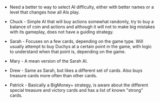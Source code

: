   * Need a better to way to select AI difficulty, either with better names or a level that changes how all AIs play.

  * Chuck - Simple AI that will buy actions somewhat randomly, try to buy a balance of coin and actions and although it will not to make big mistakes with its gameplay, does not have a guiding strategy.

  * Sarah - Focuses on a few cards, depending on the game type. Will usually attempt to buy Duchys at a certain point in the game, with logic to understand when that point is, depending on the game.

  * Mary - A mean version of the Sarah AI.

  * Drew - Same as Sarah, but likes a different set of cards. Also buys treasure cards more often than other cards.

  * Patrick - Basically a BigMoney+ strategy, is aware about the different special treasure and victory cards and has a list of known "strong" cards.